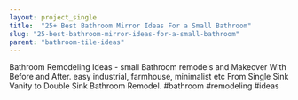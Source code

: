 ```yaml
---
layout: project_single
title:  "25+ Best Bathroom Mirror Ideas For a Small Bathroom"
slug: "25-best-bathroom-mirror-ideas-for-a-small-bathroom"
parent: "bathroom-tile-ideas"
---
```

Bathroom Remodeling Ideas - small Bathroom remodels and Makeover With Before and After. easy industrial, farmhouse, minimalist etc From Single Sink Vanity to Double Sink Bathroom Remodel. #bathroom #remodeling #ideas